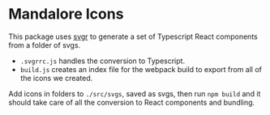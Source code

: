 # Mandalore Icons

This package uses [svgr](https://github.com/smooth-code/svgr) to generate a set of Typescript React components from a folder of svgs.

- `.svgrrc.js` handles the conversion to Typescript.
- `build.js` creates an index file for the webpack build to export from all of the icons we created.

Add icons in folders to `./src/svgs`, saved as svgs, then run `npm build` and it should take care of all the conversion to React components and bundling.
